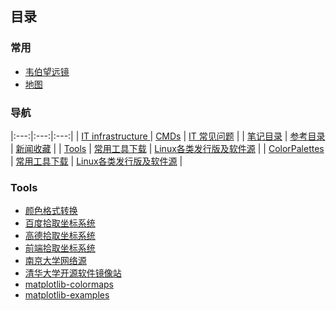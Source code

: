 ## 目录
### 常用
* [韦伯望远镜](https://webbtelescope.org/)
* [地图](http://www.gditu.net/)


### 导航
|:---:|:---:|:---:|
| [IT infrastructure ](IT_infrastructure/index_IT_infrastructure.md) | [CMDs](itnotes/index_itnotes.md) | [IT 常见问题](IT_FAQ/index_IT_FAQ.md) |
| [笔记目录](notes/index_notes.md.md) | [参考目录](referrence/referrence_index.md) | [新闻收藏](news/index_news.md) |
| [Tools](notes/index_notes.md) | [常用工具下载](itnotes/devtools.md) | [Linux各类发行版及软件源](itnotes/LinuxIsos.md) |
| [ColorPalettes](static/ColorPalettes.html) | [常用工具下载](itnotes/devtools.md) | [Linux各类发行版及软件源](itnotes/LinuxIsos.md) |


### Tools

* [颜色格式转换](https://tools.fun/color.html)
* [百度拾取坐标系统](https://api.map.baidu.com/lbsapi/getpoint/index.html)
* [高德拾取坐标系统](https://lbs.amap.com/console/show/picker)
* [前端拾取坐标系统](http://geojson.io/#map=16/30.8154/120.4920)
* [南京大学网络源](https://mirror.nju.edu.cn/)
* [清华大学开源软件镜像站](https://mirrors.tuna.tsinghua.edu.cn/)
* [matplotlib-colormaps](https://matplotlib.org/stable/users/explain/colors/colormaps.html)
* [matplotlib-examples](https://matplotlib.org/stable/gallery/index.html)